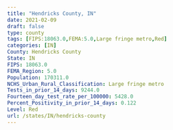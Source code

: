 ```yaml
---
title: "Hendricks County, IN"
date: 2021-02-09
draft: false
type: county
tags: [FIPS:18063.0,FEMA:5.0,Large fringe metro,Red]
categories: [IN]
County: Hendricks County
State: IN
FIPS: 18063.0
FEMA_Region: 5.0
Population: 170311.0
NCHS_Urban_Rural_Classification: Large fringe metro
Tests_in_prior_14_days: 9244.0
Fourteen_day_test_rate_per_100000: 5428.0
Percent_Positivity_in_prior_14_days: 0.122
Level: Red
url: /states/IN/hendricks-county
---
```



